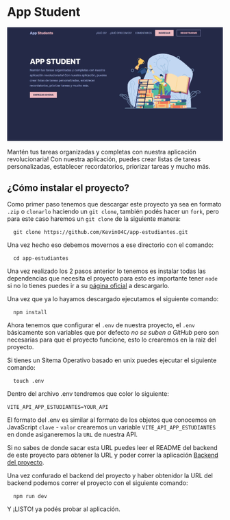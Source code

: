 # App Student

![AppStudents](public/assets/images/appstudents.png)

Mantén tus tareas organizadas y completas con nuestra aplicación revolucionaria! Con nuestra aplicación, puedes crear listas de tareas personalizadas, establecer recordatorios, priorizar tareas y mucho más.

## ¿Cómo instalar el proyecto?

Como primer paso tenemos que descargar este proyecto ya sea en formato `.zip` o `clonarlo` haciendo un `git clone`, también podés hacer un `fork`, pero para este caso haremos un `git clone` de la siguiente manera:

```
  git clone https://github.com/Kevin04C/app-estudiantes.git
```

Una vez hecho eso debemos movernos a ese directorio con el comando:

```
  cd app-estudiantes
```

Una vez realizado los 2 pasos anterior lo tenemos es instalar todas las dependencias que necesita el proyecto para esto es importante tener `node` si no lo tienes puedes ir a su [página oficial](https://nodejs.org/) a descargarlo.

Una vez que ya lo hayamos descargado ejecutamos el siguiente comando:

```
  npm install
```

Ahora tenemos que configurar el `.env` de nuestra proyecto, el `.env` básicamente son variables que por defecto _no se suben a GitHub_ pero son necesarias para que el proyecto funcione, esto lo crearemos en la raiz del proyecto.

Si tienes un Sitema Operativo basado en unix puedes ejecutar el siguiente comando:

```
  touch .env
```

Dentro del archivo .env tendremos que color lo siguiente:

```
VITE_API_APP_ESTUDIANTES=YOUR_API
```

El formato del .env es similar al formato de los objetos que conocemos en JavaScript `clave` - `valor` crearemos un variable `VITE_API_APP_ESTUDIANTES` en donde asiganeremos la `URL` de nuestra API.

Si no sabes de donde sacar esta URL puedes leer el README del backend de este proyecto para obtener la URL y poder correr la aplicación [Backend del proyecto](https://github.com/repicam/app-estudiantes-backend.git).

Una vez confurado el backend del proyecto y haber obtenidor la URL del backend podemos correr el proyecto con el siguiente comando:

```
  npm run dev
```

Y ¡LISTO! ya podés probar al aplicación.
